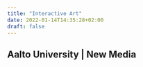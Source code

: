 ```yaml
---
title: "Interactive Art"
date: 2022-01-14T14:35:28+02:00
draft: false
---
```


## Aalto University | New Media